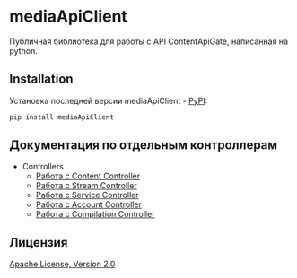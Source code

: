 # mediaApiClient
Публичная библиотека для работы c API ContentApiGate, написанная на python.

## Installation

Установка последней версии mediaApiClient - [PyPI](https://pypi.org/project/mediaApiClient/):

```bash
pip install mediaApiClient
```

## Документация по отдельным контроллерам

* Controllers
  * [Работа с Content Controller](docs/content.md)
  * [Работа с Stream Controller](docs/stream.md)
  * [Работа с Service Controller](docs/service.md)
  * [Работа с Account Controller](docs/account.md)
  * [Работа с Compilation Controller](docs/compilation.md)

## Лицензия

[Apache License, Version 2.0](https://opensource.org/licenses/Apache-2.0)